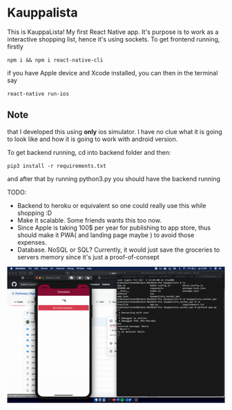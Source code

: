 # Kauppalista

This is KauppaLista! My first React Native app. It's purpose is to work as a interactive shopping list, hence it's using sockets.
To get frontend running, firstly
```
npm i && npm i react-native-cli
```
if you have Apple device and Xcode installed, you can then in the terminal say
```
react-native run-ios
```


## Note 
that I developed this using **only** ios simulator. I have no clue what it is going to look like and how it is going to work with android version. 

To get backend running, cd into backend folder and then: 
```
pip3 install -r requirements.txt
```

and after that by running 
python3.py
you should have the backend running

TODO: 
* Backend to heroku or equivalent so one could really use this while shopping :D
* Make it scalable. Some friends wants this too now. 
* Since Apple is taking 100$ per year for publishing to app store, thus should make it PWA( and landing page maybe ) to avoid those expenses.
* Database. NoSQL or SQL? Currently, it would just save the groceries to servers memory since it's just a proof-of-consept

![](Example.gif)
